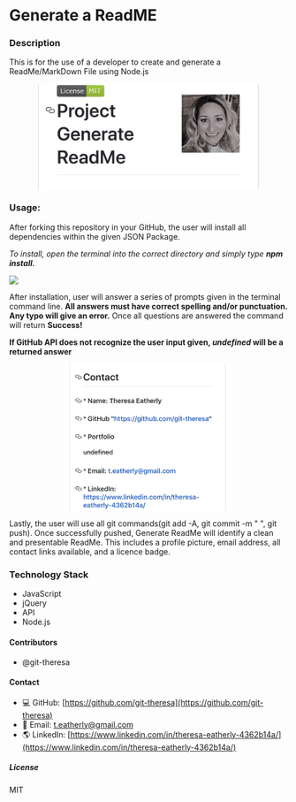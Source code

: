 

# Generate a ReadME

### Description
This is for the use of a developer to create and generate a ReadMe/MarkDown File using Node.js

<img src = assets/mobile2.jpg width="400" style="display: block; margin: 0 auto"/>
 
### Usage: 
After forking this repository in your GitHub, the user will install all dependencies within the given JSON Package.

_To install, open the terminal into the correct directory and simply type **npm install.**_



<img src = assets/demo.gif width="300" style="display: block; margin 0 auto"/>



After installation, user will answer a series of prompts given in the terminal command line. 
**All answers must have correct spelling and/or punctuation. Any typo will give an error.** 
Once all questions are answered  the command will return **Success!** 

__If GitHub API does not recognize the user input given, _undefined_ will be a returned answer__


<img src = assets/mobile3.jpg  width="300" style="display: block; margin: 0 auto"/>


Lastly, the user will use all git commands(git add -A, git commit -m " ", git push).
Once successfully pushed, Generate ReadMe will identify a clean and presentable ReadMe. 
This includes a profile picture, email address, all contact links available, and a licence badge.





### Technology Stack
*   JavaScript
*   jQuery
*   API
*   Node.js

#### Contributors 
* @git-theresa

#### Contact
* :computer:  GitHub: [https://github.com/git-theresa](https://github.com/git-theresa) 
* :e-mail:  Email: [t.eatherly@gmail.com](t.eatherly@gmail.com)
* :earth_americas:  LinkedIn: [https://www.linkedin.com/in/theresa-eatherly-4362b14a/](https://www.linkedin.com/in/theresa-eatherly-4362b14a/)

##### License 
MIT




